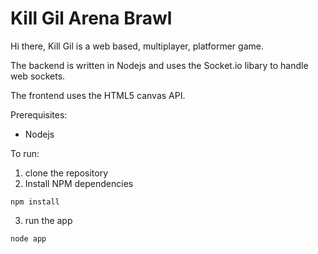 Kill Gil Arena Brawl
=========

Hi there,
Kill Gil is a web based, multiplayer, platformer game.

The backend is written in Nodejs and uses the Socket.io libary to handle web sockets.

The frontend uses the HTML5 canvas API.


Prerequisites:
* Nodejs

To run:
1. clone the repository
2. Install NPM dependencies
```
npm install
```
3. run the app
```
node app
```